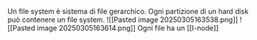 Un file system è sistema di file gerarchico. Ogni partizione di un hard disk può contenere un file system.
![[Pasted image 20250305163538.png]]
![[Pasted image 20250305163614.png]]
Ogni file ha un [[I-node]]

